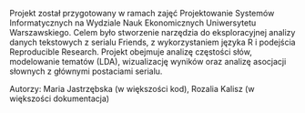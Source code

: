 Projekt został przygotowany w ramach zajęć Projektowanie Systemów Informatycznych na Wydziale Nauk Ekonomicznych Uniwersytetu Warszawskiego. Celem było stworzenie narzędzia do eksploracyjnej analizy danych tekstowych z serialu Friends, z wykorzystaniem języka R i podejścia Reproducible Research. Projekt obejmuje analizę częstości słów, modelowanie tematów (LDA), wizualizację wyników oraz analizę asocjacji słownych z głównymi postaciami serialu.

Autorzy: Maria Jastrzębska (w większości kod), Rozalia Kalisz (w większości dokumentacja)
